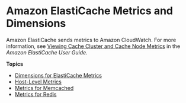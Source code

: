 # Amazon ElastiCache Metrics and Dimensions<a name="elasticache-metricscollected"></a>

Amazon ElastiCache sends metrics to Amazon CloudWatch\. For more information, see [Viewing Cache Cluster and Cache Node Metrics](http://docs.aws.amazon.com/AmazonElastiCache/latest/UserGuide/Monitoring.html) in the *Amazon ElastiCache User Guide*\.

**Topics**
+ [Dimensions for ElastiCache Metrics](CacheMetrics.DimensionsAndSets.md)
+ [Host\-Level Metrics](CacheMetrics.HostLevel.md)
+ [Metrics for Memcached](CacheMetrics.Memcached.md)
+ [Metrics for Redis](CacheMetrics.Redis.md)